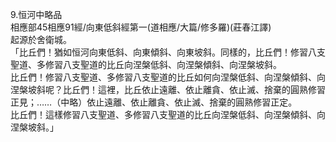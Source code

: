 9.恒河中略品  
相應部45相應91經/向東低斜經第一(道相應/大篇/修多羅)(莊春江譯)  
起源於舍衛城。  
「比丘們！猶如恒河向東低斜、向東傾斜、向東坡斜。同樣的，比丘們！修習八支聖道、多修習八支聖道的比丘向涅槃低斜、向涅槃傾斜、向涅槃坡斜。  
比丘們！修習八支聖道、多修習八支聖道的比丘如何向涅槃低斜、向涅槃傾斜、向涅槃坡斜呢？比丘們！這裡，比丘依止遠離、依止離貪、依止滅、捨棄的圓熟修習正見；……（中略）依止遠離、依止離貪、依止滅、捨棄的圓熟修習正定。  
比丘們！這樣修習八支聖道、多修習八支聖道的比丘向涅槃低斜、向涅槃傾斜、向涅槃坡斜。」  
  
  
